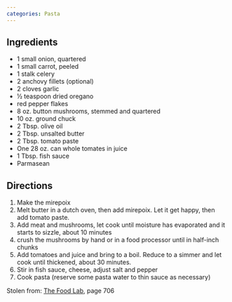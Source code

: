 ```yaml
---
categories: Pasta
---
```


## Ingredients
 - 1 small onion, quartered
 - 1 small carrot, peeled
 - 1 stalk celery
 - 2 anchovy fillets (optional)
 - 2 cloves garlic
 - &frac12; teaspoon dried oregano
 - red pepper flakes
 - 8 oz. button mushrooms, stemmed and quartered
 - 10 oz. ground chuck
 - 2 Tbsp. olive oil
 - 2 Tbsp. unsalted butter
 - 2 Tbsp. tomato paste
 - One 28 oz. can whole tomates in juice
 - 1 Tbsp. fish sauce
 - Parmasean

## Directions
1. Make the mirepoix
2. Melt butter in a dutch oven, then add mirepoix. Let it get happy, then add tomato paste.
3. Add meat and mushrooms, let cook until moisture has evaporated and it starts to sizzle, about 10 minutes 
4. crush the mushrooms by hand or in a food processor until in half-inch chunks
5. Add tomatoes and juice and bring to a boil. Reduce to a simmer and let cook until thickened, about 30 minutes.
6. Stir in fish sauce, cheese, adjust salt and pepper
7. Cook pasta (reserve some pasta water to thin sauce as necessary)

Stolen from: [The Food Lab](https://www.amazon.com/Food-Lab-Cooking-Through-Science/dp/0393081087), page 706

